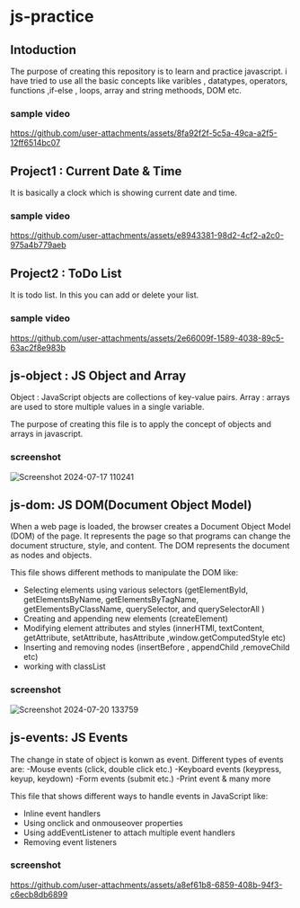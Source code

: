 # js-practice
## Intoduction
The purpose of creating this repository is to learn and practice javascript. i have tried to use all the basic concepts like varibles , datatypes, operators, functions ,if-else , loops, array and string methoods, DOM etc.

### sample video
https://github.com/user-attachments/assets/8fa92f2f-5c5a-49ca-a2f5-12ff6514bc07

## Project1 : Current Date & Time
It is basically a clock which is showing current date and time.

### sample video
https://github.com/user-attachments/assets/e8943381-98d2-4cf2-a2c0-975a4b779aeb

## Project2 : ToDo List
It is todo list. In this you can add or delete your list.

### sample video
https://github.com/user-attachments/assets/2e66009f-1589-4038-89c5-63ac2f8e983b

## js-object : JS Object and Array
  Object : JavaScript objects are collections of key-value pairs.
  Array : arrays are used to store multiple values in a single variable. 

  The purpose of creating this file is to apply the concept of objects and arrays in javascript.

### screenshot 
![Screenshot 2024-07-17 110241](https://github.com/user-attachments/assets/5127f246-346c-4bb2-a8a1-a4546bad4405)

## js-dom: JS DOM(Document Object Model)
When a web page is loaded, the browser creates a Document Object Model (DOM) of the page. It represents the page so that programs can change the document structure, style, and content. The DOM represents the document as nodes and objects. 

 This file shows different methods to manipulate the DOM like:
- Selecting elements using various selectors (getElementById, getElementsByName, getElementsByTagName, getElementsByClassName, querySelector, and querySelectorAll )
- Creating and appending new elements (createElement)
- Modifying element attributes and styles (innerHTMl, textContent, getAttribute, setAttribute, hasAttribute ,window.getComputedStyle etc)
- Inserting and removing nodes (insertBefore , appendChild ,removeChild etc)
- working with classList

### screenshot
![Screenshot 2024-07-20 133759](https://github.com/user-attachments/assets/930b7ca2-75a2-4d94-8a77-47673fad8543)

## js-events: JS Events
The change in state of object is konwn as event.
Different types of events are:
-Mouse events (click, double click etc.)
-Keyboard events (keypress, keyup, keydown)
-Form events (submit etc.)
-Print event & many more

  This file that shows different ways to handle events in JavaScript like:
- Inline event handlers
- Using onclick and onmouseover properties
- Using addEventListener to attach multiple event handlers
- Removing event listeners

### screenshot


https://github.com/user-attachments/assets/a8ef61b8-6859-408b-94f3-c6ecb8db6899


